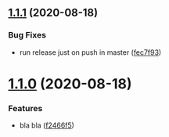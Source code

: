 ## [1.1.1](https://github.com/vitoriaHeliane/test-semantic-release/compare/v1.1.0...v1.1.1) (2020-08-18)


### Bug Fixes

* run release just on push in master ([fec7f93](https://github.com/vitoriaHeliane/test-semantic-release/commit/fec7f93e0e2a8181f2a6c9176edd0ab97c3db6ea))

# [1.1.0](https://github.com/vitoriaHeliane/test-semantic-release/compare/v1.0.4...v1.1.0) (2020-08-18)


### Features

* bla bla ([f2466f5](https://github.com/vitoriaHeliane/test-semantic-release/commit/f2466f59988ab7b78fa463300160fb0b87352900))
